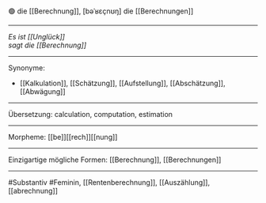 🟢 die [[Berechnung]], [bəˈʁɛçnʊŋ]
die [[Berechnungen]]


---
*Es ist [[Unglück]]*  
*sagt die [[Berechnung]]*  


---
Synonyme:
- [[Kalkulation]], [[Schätzung]], [[Aufstellung]], [[Abschätzung]], [[Abwägung]]

---
Übersetzung: calculation, computation, estimation

---
Morpheme:
[[be]][[rech]][[nung]]

---
Einzigartige mögliche Formen: [[Berechnung]], [[Berechnungen]]

---
#Substantiv #Feminin, [[Rentenberechnung]], [[Auszählung]], [[abrechnung]]